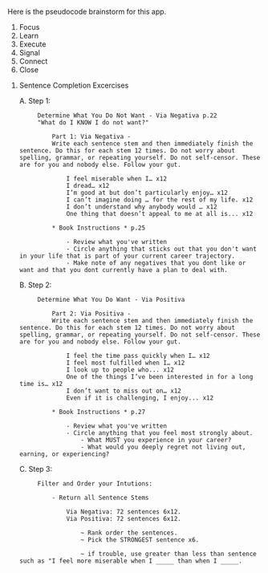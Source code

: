 Here is the pseudocode brainstorm for this app.

<!-- Chapters: -->

1. Focus
2. Learn
3. Execute
4. Signal
5. Connect
6. Close

<!-- <FOCUS> -->

<!-- FOCUS.ACTIONS -->

<!-- FOCUS.ACTIONS.AMBITION-MAPPING -->

1. Sentence Completion Excercises

    A. Step 1: 
    
            Determine What You Do Not Want - Via Negativa p.22
            "What do I KNOW I do not want?"

                Part 1: Via Negativa -
                Write each sentence stem and then immediately finish the sentence. Do this for each stem 12 times. Do not worry about spelling, grammar, or repeating yourself. Do not self-censor. These are for you and nobody else. Follow your gut.

                    I feel miserable when I… x12
                    I dread… x12
                    I’m good at but don’t particularly enjoy… x12
                    I can’t imagine doing … for the rest of my life. x12
                    I don’t understand why anybody would … x12
                    One thing that doesn’t appeal to me at all is... x12

                * Book Instructions * p.25

                    - Review what you've written
                    - Circle anything that sticks out that you don't want in your life that is part of your current career trajectory.
                    - Make note of any negatives that you dont like or want and that you dont currently have a plan to deal with.


          
    B. Step 2: 
    
            Determine What You Do Want - Via Positiva

                Part 2: Via Positiva -
                Write each sentence stem and then immediately finish the sentence. Do this for each stem 12 times. Do not worry about spelling, grammar, or repeating yourself. Do not self-censor. These are for you and nobody else. Follow your gut.

                    I feel the time pass quickly when I… x12
                    I feel most fulfilled when I… x12
                    I look up to people who... x12
                    One of the things I’ve been interested in for a long time is… x12
                    I don’t want to miss out on… x12
                    Even if it is challenging, I enjoy... x12

                * Book Instructions * p.27 

                    - Review what you've written
                    - Circle anything that you feel most strongly about.
                        - What MUST you experience in your career?
                        - What would you deeply regret not living out, earning, or experiencing?

    C. Step 3:

            Filter and Order your Intutions:

                - Return all Sentence Stems

                    Via Negativa: 72 sentences 6x12.
                    Via Positiva: 72 sentences 6x12.

                        ~ Rank order the sentences.
                        ~ Pick the STRONGEST sentence x6. 

                        ~ if trouble, use greater than less than sentence such as "I feel more miserable when I _____ than when I _____.



